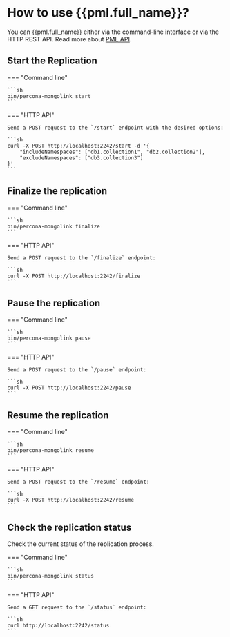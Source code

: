 # How to use {{pml.full_name}}?

You can  {{pml.full_name}} either via the command-line interface or via the HTTP REST API. Read more about [PML API](api.md).

## Start the Replication

=== "Command line"

    ```sh
    bin/percona-mongolink start
    ```

=== "HTTP API"
    
    Send a POST request to the `/start` endpoint with the desired options:

    ```sh
    curl -X POST http://localhost:2242/start -d '{
        "includeNamespaces": ["db1.collection1", "db2.collection2"],
        "excludeNamespaces": ["db3.collection3"]
    }'
    ```

## Finalize the replication

=== "Command line"

    ```sh
    bin/percona-mongolink finalize
    ```

=== "HTTP API"
    
    Send a POST request to the `/finalize` endpoint:

    ```sh
    curl -X POST http://localhost:2242/finalize
    ```

## Pause the replication

=== "Command line"

    ```sh
    bin/percona-mongolink pause
    ```

=== "HTTP API"

    Send a POST request to the `/pause` endpoint:

    ```sh
    curl -X POST http://localhost:2242/pause
    ```

## Resume the replication

=== "Command line"

    ```sh
    bin/percona-mongolink resume
    ```

=== "HTTP API"

    Send a POST request to the `/resume` endpoint:

    ```sh
    curl -X POST http://localhost:2242/resume
    ```

## Check the replication status

Check the current status of the replication process.

=== "Command line"

    ```sh
    bin/percona-mongolink status
    ```

=== "HTTP API"

    Send a GET request to the `/status` endpoint:

    ```sh
    curl http://localhost:2242/status
    ```